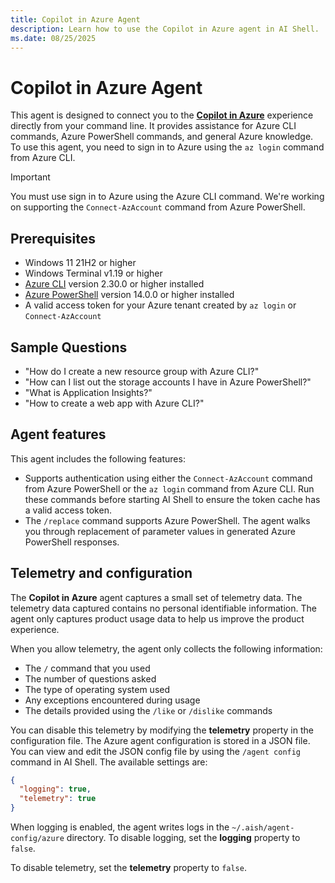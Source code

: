 ```yaml
---
title: Copilot in Azure Agent
description: Learn how to use the Copilot in Azure agent in AI Shell.
ms.date: 08/25/2025
---
```

# Copilot in Azure Agent

This agent is designed to connect you to the [**Copilot in Azure**][02] experience directly from
your command line. It provides assistance for Azure CLI commands, Azure PowerShell commands, and
general Azure knowledge. To use this agent, you need to sign in to Azure using the `az login`
command from Azure CLI.

> [!IMPORTANT]
> You must use sign in to Azure using the Azure CLI command. We're working on supporting the
> `Connect-AzAccount` command from Azure PowerShell.

## Prerequisites

- Windows 11 21H2 or higher
- Windows Terminal v1.19 or higher
- [Azure CLI][01] version 2.30.0 or higher installed
- [Azure PowerShell][01] version 14.0.0 or higher installed
- A valid access token for your Azure tenant created by `az login` or `Connect-AzAccount`

## Sample Questions

- "How do I create a new resource group with Azure CLI?"
- "How can I list out the storage accounts I have in Azure PowerShell?"
- "What is Application Insights?"
- "How to create a web app with Azure CLI?"

## Agent features

This agent includes the following features:

- Supports authentication using either the `Connect-AzAccount` command from Azure PowerShell or the
  `az login` command from Azure CLI. Run these commands before starting AI Shell to ensure the token
  cache has a valid access token.
- The `/replace` command supports Azure PowerShell. The agent walks you through replacement of
  parameter values in generated Azure PowerShell responses.

## Telemetry and configuration

The **Copilot in Azure** agent captures a small set of telemetry data. The telemetry data captured
contains no personal identifiable information. The agent only captures product usage data to help us
improve the product experience.

When you allow telemetry, the agent only collects the following information:

- The `/` command that you used
- The number of questions asked
- The type of operating system used
- Any exceptions encountered during usage
- The details provided using the `/like` or `/dislike` commands

You can disable this telemetry by modifying the **telemetry** property in the configuration file.
The Azure agent configuration is stored in a JSON file. You can view and edit the JSON config file
by using the `/agent config` command in AI Shell. The available settings are:

```json
{
  "logging": true,
  "telemetry": true
}
```

When logging is enabled, the agent writes logs in the `~/.aish/agent-config/azure` directory. To
disable logging, set the **logging** property to `false`.

To disable telemetry, set the **telemetry** property to `false`.

<!-- link references -->
[01]: /cli/azure/install-azure-cli
[02]: https://azure.microsoft.com/products/copilot
